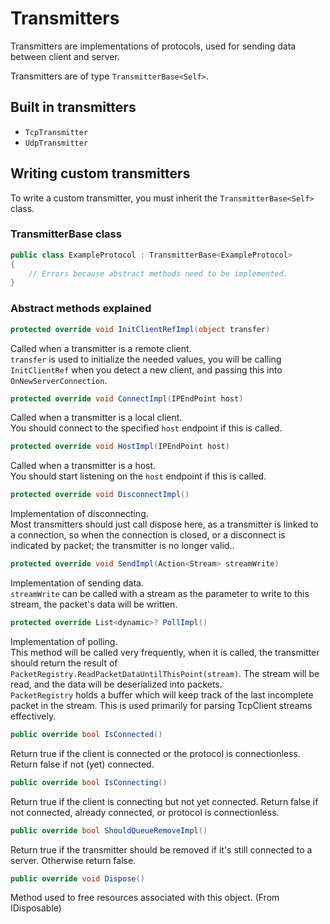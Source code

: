 # Transmitters

Transmitters are implementations of protocols, used for sending data between client and server.

Transmitters are of type `TransmitterBase<Self>`.

## Built in transmitters
* `TcpTransmitter`
* `UdpTransmitter`

## Writing custom transmitters
To write a custom transmitter, you must inherit the `TransmitterBase<Self>` class.

### TransmitterBase class
```csharp
public class ExampleProtocol : TransmitterBase<ExampleProtocol>
{
    // Errors because abstract methods need to be implemented.
}
```

### Abstract methods explained
```csharp
protected override void InitClientRefImpl(object transfer)
```
Called when a transmitter is a remote client.  
`transfer` is used to initialize the needed values, you will be calling `InitClientRef` when you detect a new client, and passing this into `OnNewServerConnection`.

```csharp
protected override void ConnectImpl(IPEndPoint host)
```
Called when a transmitter is a local client.  
You should connect to the specified `host` endpoint if this is called.

```csharp
protected override void HostImpl(IPEndPoint host)
```
Called when a transmitter is a host.  
You should start listening on the `host` endpoint if this is called.

```csharp
protected override void DisconnectImpl()
```
Implementation of disconnecting.  
Most transmitters should just call dispose here, as a transmitter is linked to a connection, so when the connection is closed, or a disconnect is indicated by packet; the transmitter is no longer valid..

```csharp
protected override void SendImpl(Action<Stream> streamWrite)
```
Implementation of sending data.  
`streamWrite` can be called with a stream as the parameter to write to this stream, the packet's data will be written.

```csharp
protected override List<dynamic>? PollImpl()
```
Implementation of polling.   
This method will be called very frequently, when it is called, 
the transmitter should return the result of `PacketRegistry.ReadPacketDataUntilThisPoint(stream)`. 
The stream will be read, and the data will be deserialized into packets.  
`PacketRegistry` holds a buffer which will keep track of the last incomplete packet in the stream. 
This is used primarily for parsing TcpClient streams effectively.

```csharp
public override bool IsConnected()
```
Return true if the client is connected or the protocol is connectionless. Return false if not (yet) connected.

```csharp
public override bool IsConnecting()
```
Return true if the client is connecting but not yet connected. Return false if not connected, already connected, or protocol is connectionless.

```csharp
public override bool ShouldQueueRemoveImpl()
```
Return true if the transmitter should be removed if it's still connected to a server. Otherwise return false.

```csharp
public override void Dispose()
```
Method used to free resources associated with this object. (From IDisposable)
